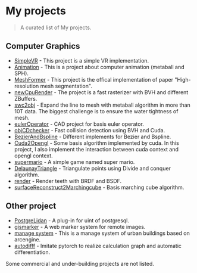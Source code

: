 # My projects

> A curated list of My projects.

## Computer Graphics


* [SimpleVR](https://github.com/lidan233/VR) - This project is a simple VR implementation. 
* [Animation](https://github.com/lidan233/CG) - This is a project about computer animation (metaball and SPH). 
* [MeshFormer](https://github.com/MeshFormer/MeshFormer) - This project is the offical implementation of paper "High-resolution mesh segmentation". 
* [newCpuRender](https://github.com/lidan233/newCpuRender)  - The project is a fast rasterizer with BVH and different ZBuffers. 
* [swc2obj](https://github.com/lidan233/swc2obj) - Expand the line to mesh with metaball algorithm in more than 10T data. The biggest challenge is to ensure the water tightness of mesh.   
* [eulerOperator](https://github.com/lidan233/eulerOperator)  - CAD project for basis  euler operator. 
* [objCDchecker](https://github.com/lidan233/objCDchecker) - Fast collision detection using BVH and Cuda.
* [BezierAndBspline](https://github.com/lidan233/BezierAndBspline)  - Different implements for Bezier and Bspline. 
* [Cuda2Opengl](https://github.com/lidan233/cudaAlgorithms/tree/master/execute) - Some basis algorithm implemented by cuda. In this project, I also implement the interaction between cuda context and opengl context. 
* [supermario](https://github.com/lidan233/lidan_super_mario) - A simple game named super mario. 
* [DelaunayTriangle](https://github.com/lidan233/surfaceReconstruct1DelaunayTriangle/) - Triangulate points using Divide and conquer algorithm.
* [render](https://github.com/lidan233/render) - Render teeth with BRDF and BSDF. 
* [surfaceReconstruct2Marchingcube](https://github.com/lidan233/surfaceReconstruct2Marchingcube) - Basis marching cube algorithm. 



## Other project

* [PostgreLidan](https://github.com/lidan233/PostgreLidan) - A plug-in for uint of postgresql.  
* [gismarker](https://github.com/lidan233/web) - A web marker system for remote images.
* [manage system](https://github.com/lidan233/C---) - This is a manage system of urban buildings based on arcengine.
* [autodifff](https://github.com/lidan233/cs231n_ass1_autodifff) - Imitate pytorch to realize calculation graph and automatic differentiation.

Some commercial and under-building projects are not listed.


